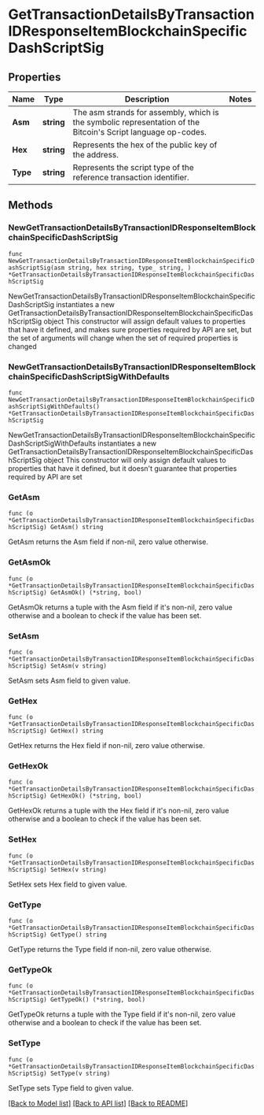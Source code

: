 # GetTransactionDetailsByTransactionIDResponseItemBlockchainSpecificDashScriptSig

## Properties

Name | Type | Description | Notes
------------ | ------------- | ------------- | -------------
**Asm** | **string** | The asm strands for assembly, which is the symbolic representation of the Bitcoin&#39;s Script language op-codes. | 
**Hex** | **string** | Represents the hex of the public key of the address. | 
**Type** | **string** | Represents the script type of the reference transaction identifier. | 

## Methods

### NewGetTransactionDetailsByTransactionIDResponseItemBlockchainSpecificDashScriptSig

`func NewGetTransactionDetailsByTransactionIDResponseItemBlockchainSpecificDashScriptSig(asm string, hex string, type_ string, ) *GetTransactionDetailsByTransactionIDResponseItemBlockchainSpecificDashScriptSig`

NewGetTransactionDetailsByTransactionIDResponseItemBlockchainSpecificDashScriptSig instantiates a new GetTransactionDetailsByTransactionIDResponseItemBlockchainSpecificDashScriptSig object
This constructor will assign default values to properties that have it defined,
and makes sure properties required by API are set, but the set of arguments
will change when the set of required properties is changed

### NewGetTransactionDetailsByTransactionIDResponseItemBlockchainSpecificDashScriptSigWithDefaults

`func NewGetTransactionDetailsByTransactionIDResponseItemBlockchainSpecificDashScriptSigWithDefaults() *GetTransactionDetailsByTransactionIDResponseItemBlockchainSpecificDashScriptSig`

NewGetTransactionDetailsByTransactionIDResponseItemBlockchainSpecificDashScriptSigWithDefaults instantiates a new GetTransactionDetailsByTransactionIDResponseItemBlockchainSpecificDashScriptSig object
This constructor will only assign default values to properties that have it defined,
but it doesn't guarantee that properties required by API are set

### GetAsm

`func (o *GetTransactionDetailsByTransactionIDResponseItemBlockchainSpecificDashScriptSig) GetAsm() string`

GetAsm returns the Asm field if non-nil, zero value otherwise.

### GetAsmOk

`func (o *GetTransactionDetailsByTransactionIDResponseItemBlockchainSpecificDashScriptSig) GetAsmOk() (*string, bool)`

GetAsmOk returns a tuple with the Asm field if it's non-nil, zero value otherwise
and a boolean to check if the value has been set.

### SetAsm

`func (o *GetTransactionDetailsByTransactionIDResponseItemBlockchainSpecificDashScriptSig) SetAsm(v string)`

SetAsm sets Asm field to given value.


### GetHex

`func (o *GetTransactionDetailsByTransactionIDResponseItemBlockchainSpecificDashScriptSig) GetHex() string`

GetHex returns the Hex field if non-nil, zero value otherwise.

### GetHexOk

`func (o *GetTransactionDetailsByTransactionIDResponseItemBlockchainSpecificDashScriptSig) GetHexOk() (*string, bool)`

GetHexOk returns a tuple with the Hex field if it's non-nil, zero value otherwise
and a boolean to check if the value has been set.

### SetHex

`func (o *GetTransactionDetailsByTransactionIDResponseItemBlockchainSpecificDashScriptSig) SetHex(v string)`

SetHex sets Hex field to given value.


### GetType

`func (o *GetTransactionDetailsByTransactionIDResponseItemBlockchainSpecificDashScriptSig) GetType() string`

GetType returns the Type field if non-nil, zero value otherwise.

### GetTypeOk

`func (o *GetTransactionDetailsByTransactionIDResponseItemBlockchainSpecificDashScriptSig) GetTypeOk() (*string, bool)`

GetTypeOk returns a tuple with the Type field if it's non-nil, zero value otherwise
and a boolean to check if the value has been set.

### SetType

`func (o *GetTransactionDetailsByTransactionIDResponseItemBlockchainSpecificDashScriptSig) SetType(v string)`

SetType sets Type field to given value.



[[Back to Model list]](../README.md#documentation-for-models) [[Back to API list]](../README.md#documentation-for-api-endpoints) [[Back to README]](../README.md)


